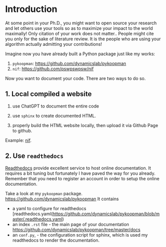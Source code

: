 # Introduction

At some point in your Ph.D., you might want to open source your research and let others use your tools so as to maximize your impact to the world maximally! Only citation of your work does not matter.. People might cite you only for the sake of literature review. It is the people who are using your algorithm actually admitting your contributions! 

Imagine now you have already built a Python package just like my works: 
1. `pykoopman`: https://github.com/dynamicslab/pykoopman
2. `nif`: https://github.com/pswpswpsw/nif

Now you want to document your code. There are two ways to do so.

## 1. Local compiled a website


1. use ChatGPT to document the entire code 

2. use `sphinx` to create documented HTML. 

3. properly build the HTML website locally, then upload it via Github Page to github.

Example: [nif](https://github.com/pswpswpsw/nif). 

## 2. Use `readthedocs`

[Readthedocs](https://about.readthedocs.com/?ref=readthedocs.org) provide excellent service to host online documentation. It requires a bit tuning but fortunately I have paved the way for you already. Remember that you need to register an account in order to setup the online documentation.

Take a look at my `pykoopman` package. https://github.com/dynamicslab/pykoopman  It contains 
- a yaml to configure for readthedocs [readthedocs.yaml(https://github.com/dynamicslab/pykoopman/blob/master/.readthedocs.yaml)
- an index `.rst` file - the main page of your documentation https://github.com/dynamicslab/pykoopman/tree/master/docs
- an `conf.py`, - the configuration script for sphinx, which is used my readthedocs to render the documentation.

